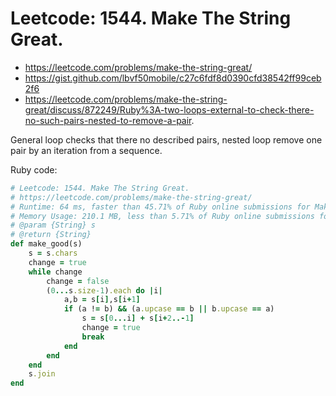 # Leetcode: 1544. Make The String Great.

- https://leetcode.com/problems/make-the-string-great/
- https://gist.github.com/lbvf50mobile/c27c6fdf8d0390cfd38542ff99ceb2f6
- https://leetcode.com/problems/make-the-string-great/discuss/872249/Ruby%3A-two-loops-external-to-check-there-no-such-pairs-nested-to-remove-a-pair.


General loop checks that there no described pairs, nested loop remove one pair by an iteration from a sequence.

Ruby code:
```Ruby
# Leetcode: 1544. Make The String Great.
# https://leetcode.com/problems/make-the-string-great/
# Runtime: 64 ms, faster than 45.71% of Ruby online submissions for Make The String Great.
# Memory Usage: 210.1 MB, less than 5.71% of Ruby online submissions for Make The String Great.
# @param {String} s
# @return {String}
def make_good(s)
    s = s.chars
    change = true
    while change
        change = false
        (0...s.size-1).each do |i|
            a,b = s[i],s[i+1]
            if (a != b) && (a.upcase == b || b.upcase == a)
                s = s[0...i] + s[i+2..-1]
                change = true
                break
            end
        end
    end
    s.join
end
```